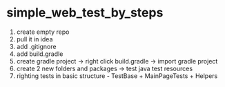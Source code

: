 # simple_web_test_by_steps
1) create empty repo
2) pull it in idea
3) add .gitignore
4) add build.gradle
5) create gradle project -> right click build.gradle -> import gradle project
6) create 2 new folders and packages -> test java test resources
7) righting tests in basic structure - TestBase + MainPageTests + Helpers
